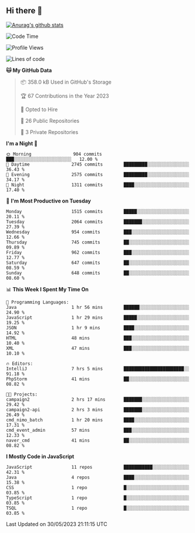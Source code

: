 ## Hi there 👋

[![Anurag's github stats](https://github-readme-stats.vercel.app/api?username=Songwonseok)](https://github.com/anuraghazra/github-readme-stats)



<!--START_SECTION:waka-->
![Code Time](http://img.shields.io/badge/Code%20Time-2%2C265%20hrs%203%20mins-blue)

![Profile Views](http://img.shields.io/badge/Profile%20Views-0-blue)

![Lines of code](https://img.shields.io/badge/From%20Hello%20World%20I%27ve%20Written-35.0%20million%20lines%20of%20code-blue)

**🐱 My GitHub Data** 

> 📦 358.0 kB Used in GitHub's Storage 
 > 
> 🏆 67 Contributions in the Year 2023
 > 
> 💼 Opted to Hire
 > 
> 📜 26 Public Repositories 
 > 
> 🔑 3 Private Repositories 
 > 
**I'm a Night 🦉** 

```text
🌞 Morning                904 commits         ███░░░░░░░░░░░░░░░░░░░░░░   12.00 % 
🌆 Daytime                2745 commits        █████████░░░░░░░░░░░░░░░░   36.43 % 
🌃 Evening                2575 commits        █████████░░░░░░░░░░░░░░░░   34.17 % 
🌙 Night                  1311 commits        ████░░░░░░░░░░░░░░░░░░░░░   17.40 % 
```
📅 **I'm Most Productive on Tuesday** 

```text
Monday                   1515 commits        █████░░░░░░░░░░░░░░░░░░░░   20.11 % 
Tuesday                  2064 commits        ███████░░░░░░░░░░░░░░░░░░   27.39 % 
Wednesday                954 commits         ███░░░░░░░░░░░░░░░░░░░░░░   12.66 % 
Thursday                 745 commits         ██░░░░░░░░░░░░░░░░░░░░░░░   09.89 % 
Friday                   962 commits         ███░░░░░░░░░░░░░░░░░░░░░░   12.77 % 
Saturday                 647 commits         ██░░░░░░░░░░░░░░░░░░░░░░░   08.59 % 
Sunday                   648 commits         ██░░░░░░░░░░░░░░░░░░░░░░░   08.60 % 
```


📊 **This Week I Spent My Time On** 

```text
💬 Programming Languages: 
Java                     1 hr 56 mins        ██████░░░░░░░░░░░░░░░░░░░   24.90 % 
JavaScript               1 hr 29 mins        █████░░░░░░░░░░░░░░░░░░░░   19.25 % 
JSON                     1 hr 9 mins         ████░░░░░░░░░░░░░░░░░░░░░   14.92 % 
HTML                     48 mins             ███░░░░░░░░░░░░░░░░░░░░░░   10.40 % 
XML                      47 mins             ███░░░░░░░░░░░░░░░░░░░░░░   10.10 % 

🔥 Editors: 
IntelliJ                 7 hrs 5 mins        ███████████████████████░░   91.18 % 
PhpStorm                 41 mins             ██░░░░░░░░░░░░░░░░░░░░░░░   08.82 % 

🐱‍💻 Projects: 
campaign2                2 hrs 17 mins       ███████░░░░░░░░░░░░░░░░░░   29.42 % 
campaign2-api            2 hrs 3 mins        ███████░░░░░░░░░░░░░░░░░░   26.49 % 
cmd_nimo_batch           1 hr 20 mins        ████░░░░░░░░░░░░░░░░░░░░░   17.31 % 
cmd_event_admin          57 mins             ███░░░░░░░░░░░░░░░░░░░░░░   12.33 % 
naver_cmd                41 mins             ██░░░░░░░░░░░░░░░░░░░░░░░   08.82 % 
```

**I Mostly Code in JavaScript** 

```text
JavaScript               11 repos            ███████████░░░░░░░░░░░░░░   42.31 % 
Java                     4 repos             ████░░░░░░░░░░░░░░░░░░░░░   15.38 % 
CSS                      1 repo              █░░░░░░░░░░░░░░░░░░░░░░░░   03.85 % 
TypeScript               1 repo              █░░░░░░░░░░░░░░░░░░░░░░░░   03.85 % 
TSQL                     1 repo              █░░░░░░░░░░░░░░░░░░░░░░░░   03.85 % 
```




 Last Updated on 30/05/2023 21:11:15 UTC
<!--END_SECTION:waka-->
